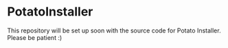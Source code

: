 # PotatoInstaller

This repository will be set up soon with the source code for Potato Installer. Please be patient :)

